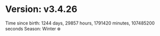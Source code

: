 # Version: v3.4.26
Time since birth: 1244 days, 29857 hours, 1791420 minutes, 107485200 seconds
Season: Winter ❄️
